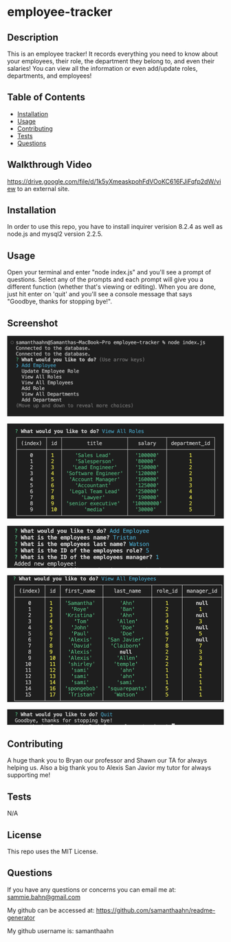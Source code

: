 # employee-tracker

## Description
This is an employee tracker! It records everything you need to know about your employees, their role, the department they belong to, and even their salaries! You can view all the information or even add/update roles, departments, and employees! 

## Table of Contents
- [Installation](#installation)
- [Usage](#usage)
- [Contributing](#contributing)
- [Tests](#tests)
- [Questions](#questions)

## Walkthrough Video 
https://drive.google.com/file/d/1k5yXmeaskpohFdVOoKC616FJiFqfp2dW/view to an external site.

## Installation
In order to use this repo, you have to install inquirer verision 8.2.4 as well as node.js and mysql2 version 2.2.5. 

## Usage
Open your terminal and enter "node index.js" and you'll see a prompt of questions. Select any of the prompts and each prompt will give you a different function (whether that's viewing  or editing). When you are done, just hit enter on 'quit' and you'll see a console message that says "Goodbye, thanks for stopping bye!". 

## Screenshot
![alt text](./assets/images/Screenshot%202023-04-14%20at%209.07.45%20PM.png)

![alt text](./assets/images/Screenshot%202023-04-14%20at%209.07.58%20PM.png)

![alt text](./assets/images/Screenshot%202023-04-14%20at%209.08.28%20PM.png)

![alt text](./assets/images/Screenshot%202023-04-14%20at%209.08.44%20PM.png)

![alt text](./assets/images/Screenshot%202023-04-14%20at%209.09.03%20PM.png)

## Contributing
A huge thank you to Bryan our professor and Shawn our TA for always helping us. Also a big thank you to Alexis San Javior my tutor for always supporting me! 

## Tests
N/A

## License
This repo uses the MIT License. 

## Questions
If you have any questions or concerns you can email me at: sammie.bahn@gmail.com

My github can be accessed at: https://github.com/samanthaahn/readme-generator

My github username is: samanthaahn

